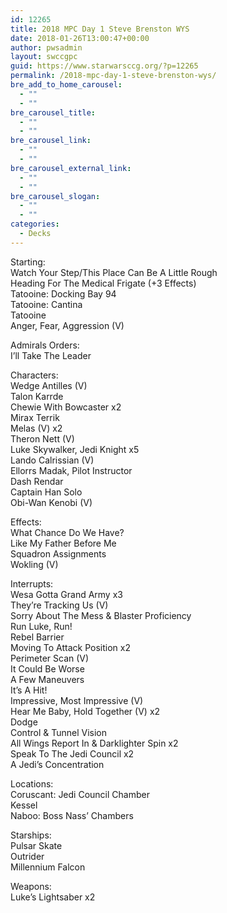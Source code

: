 ```yaml
---
id: 12265
title: 2018 MPC Day 1 Steve Brenston WYS
date: 2018-01-26T13:00:47+00:00
author: pwsadmin
layout: swccgpc
guid: https://www.starwarsccg.org/?p=12265
permalink: /2018-mpc-day-1-steve-brenston-wys/
bre_add_to_home_carousel:
  - ""
  - ""
bre_carousel_title:
  - ""
  - ""
bre_carousel_link:
  - ""
  - ""
bre_carousel_external_link:
  - ""
  - ""
bre_carousel_slogan:
  - ""
  - ""
categories:
  - Decks
---
```

Starting:  
Watch Your Step/This Place Can Be A Little Rough  
Heading For The Medical Frigate (+3 Effects)  
Tatooine: Docking Bay 94  
Tatooine: Cantina  
Tatooine  
Anger, Fear, Aggression (V)

Admirals Orders:  
I’ll Take The Leader 

Characters:  
Wedge Antilles (V)  
Talon Karrde  
Chewie With Bowcaster x2  
Mirax Terrik  
Melas (V) x2  
Theron Nett (V)  
Luke Skywalker, Jedi Knight x5  
Lando Calrissian (V)  
Ellorrs Madak, Pilot Instructor  
Dash Rendar  
Captain Han Solo  
Obi-Wan Kenobi (V)

Effects:  
What Chance Do We Have?  
Like My Father Before Me  
Squadron Assignments  
Wokling (V)

Interrupts:  
Wesa Gotta Grand Army x3  
They’re Tracking Us (V)  
Sorry About The Mess & Blaster Proficiency  
Run Luke, Run!  
Rebel Barrier  
Moving To Attack Position x2  
Perimeter Scan (V)  
It Could Be Worse  
A Few Maneuvers  
It’s A Hit!  
Impressive, Most Impressive (V)  
Hear Me Baby, Hold Together (V) x2  
Dodge  
Control & Tunnel Vision  
All Wings Report In & Darklighter Spin x2  
Speak To The Jedi Council x2  
A Jedi’s Concentration

Locations:  
Coruscant: Jedi Council Chamber  
Kessel  
Naboo: Boss Nass’ Chambers

Starships:  
Pulsar Skate  
Outrider  
Millennium Falcon

Weapons:  
Luke’s Lightsaber x2